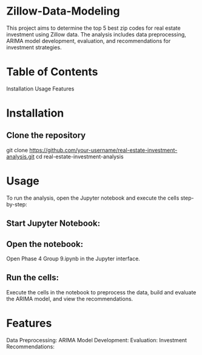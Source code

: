 # Zillow-Data-Modeling
This project aims to determine the top 5 best zip codes for real estate investment using Zillow data. The analysis includes data preprocessing, ARIMA model development, evaluation, and recommendations for investment strategies.

# Table of Contents
Installation
Usage
Features

# Installation

## Clone the repository

git clone https://github.com/your-username/real-estate-investment-analysis.git
cd real-estate-investment-analysis

# Usage
To run the analysis, open the Jupyter notebook and execute the cells step-by-step:

## Start Jupyter Notebook:

## Open the notebook:
Open Phase 4 Group 9.ipynb in the Jupyter interface.

## Run the cells:
Execute the cells in the notebook to preprocess the data, build and evaluate the ARIMA model, and view the recommendations.

# Features
Data Preprocessing: 
ARIMA Model Development: 
Evaluation:
Investment Recommendations: 
